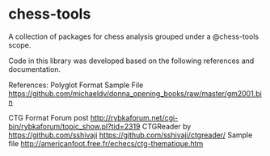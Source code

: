 # chess-tools
A collection of packages for chess analysis grouped under a @chess-tools scope.

Code in this library was developed based on the following references and documentation.

References:
Polyglot Format
Sample File https://github.com/michaeldv/donna_opening_books/raw/master/gm2001.bin



CTG Format
Forum post http://rybkaforum.net/cgi-bin/rybkaforum/topic_show.pl?tid=2319
CTGReader by https://github.com/sshivaji
https://github.com/sshivaji/ctgreader/
Sample file http://americanfoot.free.fr/echecs/ctg-thematique.htm
